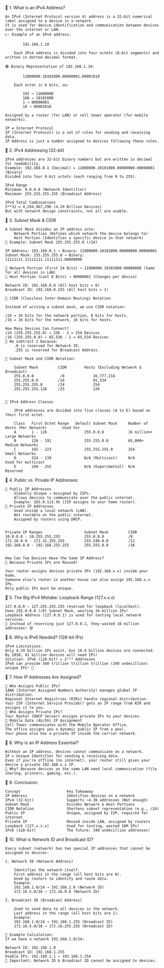 📌 1. What is an IPv4 Address?

    An IPv4 (Internet Protocol version 4) address is a 32-bit numerical label assigned to a device in a network. 
    It is used for device identification and communication between devices over the internet or LAN.
    👉 Example of an IPv4 address:

            192.168.1.10

        Each IPv4 address is divided into four octets (8-bit segments) and written in dotted decimal format.

    🟢 Binary Representation of 192.168.1.10:

            11000000.10101000.00000001.00001010

        Each octet is 8 bits, so:

            192 → 11000000
            168 → 10101000
            1 → 00000001
            10 → 00001010

    Assigned by a router (for LAN) or cell tower operator (for mobile networks).

    IP ≠ Internet Protocol
    IP (Internet Protocol) is a set of rules for sending and receiving data.
    IP Address is just a number assigned to devices following these rules.


📌 2. IPv4 Addressing (32-bit)

    IPv4 addresses are 32-bit binary numbers but are written in decimal for readability.
    Example: 192.168.0.1 (Decimal) = 11000000.10101000.00000000.00000001 (Binary)
    Divided into four 8-bit octets (each ranging from 0 to 255).

    IPv4 Range
    Minimum: 0.0.0.0 (Network Identifier)
    Maximum: 255.255.255.255 (Broadcast Address)

    IPv4 Total Combinations
    2**32 = 4,294,967,296 (4.29 Billion Devices)
    But with network design constraints, not all are usable.



📌 3. Subnet Mask & CIDR

    A Subnet Mask divides an IP address into:
        Network Portion (Defines which network the device belongs to)
        Host Portion (Identifies a specific device in that network)
    🔹 Example: Subnet Mask 255.255.255.0 (/24)

    IP Address: 192.168.0.1 → Binary: 11000000.10101000.00000000.00000001
    Subnet Mask: 255.255.255.0 → Binary: 11111111.11111111.11111111.00000000

    🔸 Network Portion (First 24 Bits) → 11000000.10101000.00000000 (Same for all devices in LAN)
    🔸 Host Portion (Last 8 Bits) → 00000001 (Changes per device)

    Network ID: 192.168.0.0 (All host bits = 0)
    Broadcast ID: 192.168.0.255 (All host bits = 1)

    🔹 CIDR (Classless Inter-Domain Routing) Notation

    Instead of writing a subnet mask, we use CIDR notation:

    /24 = 24 bits for the network portion, 8 bits for hosts.
    /16 = 16 bits for the network, 16 bits for hosts.

    How Many Devices Can Connect?
    /24 (255.255.255.0) → 256 - 2 = 254 Devices
    /16 (255.255.0.0) → 65,536 - 2 = 65,534 Devices
    🔸 We subtract 2 because:
        .0 is reserved for Network ID.
        .255 is reserved for Broadcast Address.

    🔹 Subnet Mask and CIDR Notation:

        Subnet Mask	        CIDR	    Hosts (Excluding Network & Broadcast)
        255.0.0.0	         /8	            16,777,214
        255.255.0.0	        /16	            65,534
        255.255.255.0	    /24	            254
        255.255.255.128	    /25	            126


    🔹 IPv4 Address Classes

        IPv4 addresses are divided into five classes (A to E) based on their first octet.

        Class	First Octet Range	Default Subnet Mask	    Number of Hosts (Per Network)	    Used For
        A	    1 - 126	                255.0.0.0	        16 million+	                        Large Networks
        B	    128 - 191	            255.255.0.0	        65,000+                     	    Medium Networks
        C	    192 - 223	            255.255.255.0	    254	                                Small Networks
        D	    224 - 239	            N/A (Multicast)	    N/A	                                Used for multicast
        E	    240 - 255	            N/A (Experimental)	N/A	                                Reserved


📌 4. Public vs. Private IP Addresses:

    🔹 Public IP Addresses
        Globally Unique → Assigned by ISPs.
        Allows devices to communicate over the public internet.
        Example: 203.0.113.45 (ISP assigns to your home router).
    🔹 Private IP Addresses
        Used inside a local network (LAN).
        Not routable on the public internet.
        Assigned by routers using DHCP.


    Private IP Ranges       	        Subnet Mask      	CIDR
    10.0.0.0 - 10.255.255.255	        255.0.0.0	        /8
    172.16.0.0 - 172.31.255.255	        255.240.0.0	        /12
    192.168.0.0 - 192.168.255.255	    255.255.0.0	        /16


    How Can Two Devices Have the Same IP Address?
    🔹 Because Private IPs are Reused!

    Your router assigns devices private IPs (192.168.x.x) inside your home.
    Someone else’s router in another house can also assign 192.168.x.x IPs.
    Only public IPs must be unique.



📌 5. The Big IPv4 Mistake: Loopback Range (127.x.x.x)

    127.0.0.0 – 127.255.255.255 reserved for loopback (localhost).
    Uses 255.0.0.0 (/8) Subnet Mask, wasting 16 million IPs!
    Loopback Address (127.0.0.1) is used for testing local network services.
    🔹 Instead of reserving just 127.0.0.1, they wasted 16 million addresses! 😵




📌 6. Why is IPv6 Needed? (128-bit IPs)

    IPv4 Limitations:
    Only 4.29 billion IPs exist, but 18.8 billion devices are connected.
    By 2030, 41 billion devices will need IPs!
    Solution: IPv6 (128-bit) = 2¹²⁸ Addresses
    IPv6 can provide 340 trillion trillion trillion (340 undecillion) unique IPs! 🤯




📌 7. How IP Addresses Are Assigned?

    🔹 Who Assigns Public IPs?
    IANA (Internet Assigned Numbers Authority) manages global IP distribution.
    Regional Internet Registries (RIRs) handle regional distribution.
    Your ISP (Internet Service Provider) gets an IP range from RIR and assigns it to you.
    🔹 Who Assigns Private IPs?
    Your Router (DHCP Server) assigns private IPs to your devices.
    🔹 Mobile Data (4G/5G) IP Assignment
    Cell Tower communicates with the Mobile Operator Office.
    The office assigns you a dynamic public IP from a pool.
    Your phone also has a private IP inside the carrier network.




📌 8. Why is an IP Address Essential?

    Without an IP address, devices cannot communicate on a network.
    IP = Unique Identifier for sending & receiving data.
    Even if you're offline (no internet), your router still gives your device a private 192.168.x.x IP.
    🔹 Why? Because devices on the same LAN need local communication (file sharing, printers, gaming, etc.).




📌 9. Conclusion:

    Concept             	    Key Takeaway
    IP Address	                Identifies devices on a network
    IPv4 (32-bit)	            Supports ~4.3B addresses (Not enough)
    Subnet Mask	                Divides Network & Host Portions
    CIDR Notation	            Shortens subnet representation (e.g., /24)
    Public IP	                Unique, assigned by ISP, required for internet
    Private IP	                Reused inside LAN, assigned by routers
    Loopback (127.x.x.x)	    Used for testing, wasted 16M IPs!
    IPv6 (128-bit)	            The future: 340 undecillion addresses!



📌 10. What is Network ID and Broadcast ID?

    Every subnet (network) has two special IP addresses that cannot be assigned to devices:

    1. Network ID (Network Address)

        Identifies the network itself.
        First address in the range (all host bits are 0).
        Used by routers to identify and route data.
        Example:
        192.168.1.0/24 → 192.168.1.0 (Network ID)
        172.16.5.0/16 → 172.16.0.0 (Network ID)

    2. Broadcast ID (Broadcast Address)

        Used to send data to all devices in the network.
        Last address in the range (all host bits are 1).
        Example:
        192.168.1.0/24 → 192.168.1.255 (Broadcast ID)
        172.16.5.0/16 → 172.16.255.255 (Broadcast ID)

    📝 Example Calculation:
    If we have a network 192.168.1.0/24:

    Network ID: 192.168.1.0
    Broadcast ID: 192.168.1.255
    Usable IPs: 192.168.1.1 → 192.168.1.254
    🚨 Important: Network ID & Broadcast ID cannot be assigned to devices.



